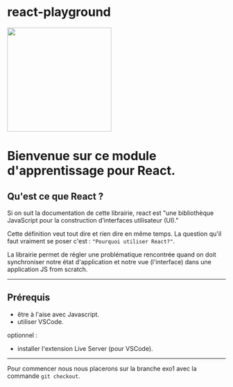 # react-playground

<img width="240px" src="https://upload.wikimedia.org/wikipedia/commons/thumb/a/a7/React-icon.svg/1200px-React-icon.svg.png">

# Bienvenue sur ce module d'apprentissage pour React.


## Qu'est ce que React ?

Si on suit la documentation de cette librairie, react est "une bibliothèque JavaScript pour la construction d’interfaces utilisateur (UI)."

Cette définition veut tout dire et rien dire en même temps. La question qu'il faut vraiment se poser c'est : `"Pourquoi utiliser React?"`. 

La librairie permet de régler une problématique rencontrée quand on doit synchroniser notre état d'application et notre vue (l'interface) dans une application JS from scratch.

---

## Prérequis

- être à l'aise avec Javascript.
- utiliser VSCode.

optionnel :
- installer l'extension Live Server (pour VSCode).

---

Pour commencer nous nous placerons sur la branche exo1 avec la commande `git checkout`.



